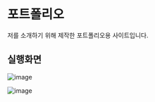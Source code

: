 # 포트폴리오
저를 소개하기 위해 제작한 포트폴리오용 사이트입니다.

## 실행화면
![image](https://user-images.githubusercontent.com/93583305/166226122-eea93c0e-14d7-4174-a387-16689f7145d8.png)

![image](https://user-images.githubusercontent.com/93583305/166226159-dab1c081-6f3a-48a3-8cc6-a71299d729f4.png)
